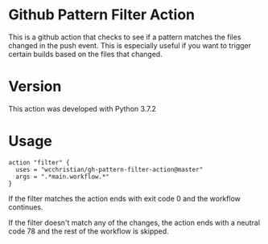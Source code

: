 # Github Pattern Filter Action
This is a github action that checks to see if a pattern matches the files changed in the push event.
This is especially useful if you want to trigger certain builds based on the files that changed.

# Version
This action was developed with Python 3.7.2

# Usage
```
action "filter" {
  uses = "wcchristian/gh-pattern-filter-action@master"
  args = ".*main.workflow.*"
}
```

If the filter matches the action ends with exit code 0 and the workflow continues.

If the filter doesn't match any of the changes, the action ends with a neutral code 78 and the rest of the workflow is skipped.